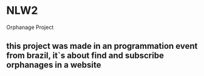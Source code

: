# NLW2
Orphanage Project

## this project was made in an programmation event from brazil, it`s about find and subscribe orphanages in a website 
